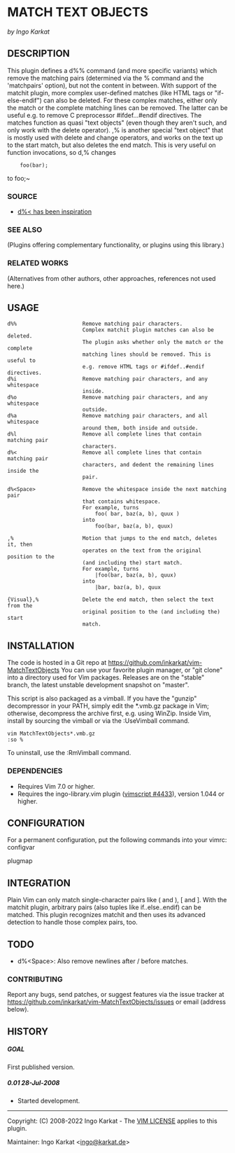 MATCH TEXT OBJECTS
===============================================================================
_by Ingo Karkat_

DESCRIPTION
------------------------------------------------------------------------------

This plugin defines a d%% command (and more specific variants) which remove
the matching pairs (determined via the % command and the 'matchpairs'
option), but not the content in between. With support of the matchit plugin,
more complex user-defined matches (like HTML tags or "if-else-endif") can also
be deleted. For these complex matches, either only the match or the complete
matching lines can be removed. The latter can be useful e.g. to remove C
preprocessor #ifdef...#endif directives. The matches function as quasi "text
objects" (even though they aren't such, and only work with the delete
operator).
,% is another special "text object" that is mostly used with delete and change
operators, and works on the text up to the start match, but also deletes the
end match. This is very useful on function invocations, so d,% changes
```
    foo(bar);
```
to
    foo;~

### SOURCE

- [d%&lt; has been inspiration](https://stackoverflow.com/questions/58503153/vim-delete-parent-parenthesis-and-reindent-child)

### SEE ALSO
(Plugins offering complementary functionality, or plugins using this library.)

### RELATED WORKS
(Alternatives from other authors, other approaches, references not used here.)

USAGE
------------------------------------------------------------------------------

    d%%                     Remove matching pair characters.
                            Complex matchit plugin matches can also be deleted.
                            The plugin asks whether only the match or the complete
                            matching lines should be removed. This is useful to
                            e.g. remove HTML tags or #ifdef..#endif directives.
    d%i                     Remove matching pair characters, and any whitespace
                            inside.
    d%o                     Remove matching pair characters, and any whitespace
                            outside.
    d%a                     Remove matching pair characters, and all whitespace
                            around them, both inside and outside.
    d%l                     Remove all complete lines that contain matching pair
                            characters.
    d%<                     Remove all complete lines that contain matching pair
                            characters, and dedent the remaining lines inside the
                            pair.

    d%<Space>               Remove the whitespace inside the next matching pair
                            that contains whitespace.
                            For example, turns
                                foo( bar, baz(a, b), quux )
                            into
                                foo(bar, baz(a, b), quux)

    ,%                      Motion that jumps to the end match, deletes it, then
                            operates on the text from the original position to the
                            (and including the) start match.
                            For example, turns
                                |foo(bar, baz(a, b), quux)
                            into
                                |bar, baz(a, b), quux

    {Visual},%              Delete the end match, then select the text from the
                            original position to the (and including the) start
                            match.

INSTALLATION
------------------------------------------------------------------------------

The code is hosted in a Git repo at
    https://github.com/inkarkat/vim-MatchTextObjects
You can use your favorite plugin manager, or "git clone" into a directory used
for Vim packages. Releases are on the "stable" branch, the latest unstable
development snapshot on "master".

This script is also packaged as a vimball. If you have the "gunzip"
decompressor in your PATH, simply edit the \*.vmb.gz package in Vim; otherwise,
decompress the archive first, e.g. using WinZip. Inside Vim, install by
sourcing the vimball or via the :UseVimball command.

    vim MatchTextObjects*.vmb.gz
    :so %

To uninstall, use the :RmVimball command.

### DEPENDENCIES

- Requires Vim 7.0 or higher.
- Requires the ingo-library.vim plugin ([vimscript #4433](http://www.vim.org/scripts/script.php?script_id=4433)), version 1.044 or
  higher.

CONFIGURATION
------------------------------------------------------------------------------

For a permanent configuration, put the following commands into your vimrc:
configvar

plugmap

INTEGRATION
------------------------------------------------------------------------------

Plain Vim can only match single-character pairs like ( and ), [ and ]. With
the matchit plugin, arbitrary pairs (also tuples like if..else..endif) can
be matched. This plugin recognizes matchit and then uses its advanced
detection to handle those complex pairs, too.

TODO
------------------------------------------------------------------------------

- d%&lt;Space&gt;: Also remove newlines after / before matches.

### CONTRIBUTING

Report any bugs, send patches, or suggest features via the issue tracker at
https://github.com/inkarkat/vim-MatchTextObjects/issues or email (address
below).

HISTORY
------------------------------------------------------------------------------

##### GOAL
First published version.

##### 0.01    28-Jul-2008
- Started development.

------------------------------------------------------------------------------
Copyright: (C) 2008-2022 Ingo Karkat -
The [VIM LICENSE](http://vimdoc.sourceforge.net/htmldoc/uganda.html#license) applies to this plugin.

Maintainer:     Ingo Karkat &lt;ingo@karkat.de&gt;
